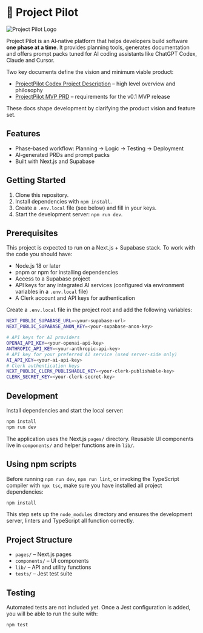 # 🚀 Project Pilot

![Project Pilot Logo](public/next.svg)

Project Pilot is an AI‑native platform that helps developers build software **one phase at a time**. It provides planning tools, generates documentation and offers prompt packs tuned for AI coding assistants like ChatGPT Codex, Claude and Cursor.

Two key documents define the vision and minimum viable product:

- [ProjectPilot Codex Project Description](docs/ProjectPilot_Codex_ProjectDescription.md) – high level overview and philosophy
- [ProjectPilot MVP PRD](docs/ProjectPilot_Mvp_Prd.md) – requirements for the v0.1 MVP release

These docs shape development by clarifying the product vision and feature set.

## Features

- Phase‑based workflow: Planning → Logic → Testing → Deployment
- AI‑generated PRDs and prompt packs
- Built with Next.js and Supabase

## Getting Started

1. Clone this repository.
2. Install dependencies with `npm install`.
3. Create a `.env.local` file (see below) and fill in your keys.
4. Start the development server: `npm run dev`.

## Prerequisites

This project is expected to run on a Next.js + Supabase stack. To work with the code you should have:

- Node.js 18 or later
- pnpm or npm for installing dependencies
- Access to a Supabase project
- API keys for any integrated AI services (configured via environment variables in a `.env.local` file)
- A Clerk account and API keys for authentication


Create a `.env.local` file in the project root and add the following variables:

```bash
NEXT_PUBLIC_SUPABASE_URL=<your-supabase-url>
NEXT_PUBLIC_SUPABASE_ANON_KEY=<your-supabase-anon-key>

# API keys for AI providers
OPENAI_API_KEY=<your-openai-api-key>
ANTHROPIC_API_KEY=<your-anthropic-api-key>
# API key for your preferred AI service (used server-side only)
AI_API_KEY=<your-ai-api-key>
# Clerk authentication keys
NEXT_PUBLIC_CLERK_PUBLISHABLE_KEY=<your-clerk-publishable-key>
CLERK_SECRET_KEY=<your-clerk-secret-key>
```


## Development

Install dependencies and start the local server:

```bash
npm install
npm run dev
```

The application uses the Next.js `pages/` directory. Reusable UI components live in `components/` and helper functions are in `lib/`.


## Using npm scripts

Before running `npm run dev`, `npm run lint`, or invoking the TypeScript compiler with `npx tsc`, make sure you have installed all project dependencies:

```bash
npm install
```

This step sets up the `node_modules` directory and ensures the development server, linters and TypeScript all function correctly.

## Project Structure

- `pages/` – Next.js pages
- `components/` – UI components
- `lib/` – API and utility functions
- `tests/` – Jest test suite

## Testing

Automated tests are not included yet. Once a Jest configuration is added, you will be able to run the suite with:

```bash
npm test
```
